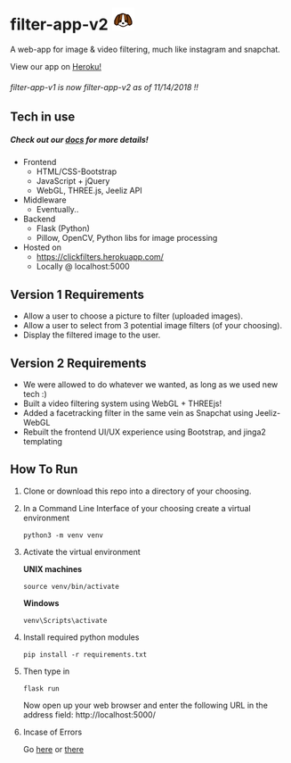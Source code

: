 # filter-app-v2 <img src="readmelogo.png" width="8%" height="8%" />
A web-app for image & video filtering, much like instagram and snapchat.

View our app on [Heroku!](https://clickfilters.herokuapp.com/ "https://clickfilters.herokuapp.com/")

###### filter-app-v1 is now filter-app-v2 as of 11/14/2018 !!
## Tech in use
##### Check out our [docs](https://github.com/kre64/filter-app-v1/tree/master/docs) for more details!
* Frontend
  * HTML/CSS-Bootstrap
  * JavaScript + jQuery
  * WebGL, THREE.js, Jeeliz API
* Middleware
  * Eventually..
* Backend
  * Flask (Python)
  * Pillow, OpenCV, Python libs for image processing
* Hosted on
  * https://clickfilters.herokuapp.com/
  * Locally @ localhost:5000

## Version 1 Requirements
* Allow a user to choose a picture to filter (uploaded images).
* Allow a user to select from 3 potential image filters (of your choosing).
* Display the filtered image to the user.

## Version 2 Requirements
* We were allowed to do whatever we wanted, as long as we used new tech :)
* Built a video filtering system using WebGL + THREEjs!
* Added a facetracking filter in the same vein as Snapchat using Jeeliz-WebGL
* Rebuilt the frontend UI/UX experience using Bootstrap, and jinga2 templating

## How To Run
1. Clone or download this repo into a directory of your choosing.
2. In a Command Line Interface of your choosing create a virtual environment

   ```
   python3 -m venv venv
   ```
3. Activate the virtual environment

   **UNIX machines**
   ```
   source venv/bin/activate
   ```
   **Windows**
   ```
   venv\Scripts\activate
   ```
4. Install required python modules
   ```
   pip install -r requirements.txt
   ```
5. Then type in 
   ```
   flask run
   ```
   Now open up your web browser and enter the following URL in the address field:
   http://localhost:5000/
6. Incase of Errors

   Go [here](http://flask.pocoo.org/docs/dev/cli/ "Command Line Interface") or
   [there](http://flask.pocoo.org/docs/1.0/installation/ "Installation")
